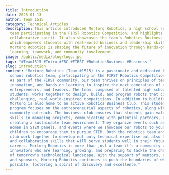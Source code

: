 ```yaml
---
title: Introduction
date: 2025-01-13
author: Team 1515
category: Technical Articles
description: This article introduces Mortorq Robotics, a high school robotics
  team participating in the FIRST Robotics Competition, and highlights its
  collaborative spirit. It also showcases the team’s Robotics Business Club,
  which empowers students with real-world business and leadership skills.
  Mortorq Robotics is shaping the future of innovation through hands-on
  learning, teamwork, and community involvement.
image: /public/media/blog/logo.jpg
tags: "#Team1515 #Intro #FRC #FIRST #RoboticsBusiness #Business "
slug: introduction
content: "Mortorq Robotics (Team #1515) is a passionate and dedicated high
  school robotics team, participating in the FIRST Robotics Competition (FRC).
  As part of the FIRST community, our team thrives on principles of teamwork,
  innovation, and hands-on learning to inspire the next generation of engineers,
  entrepreneurs, and leaders. The team, composed of talented high school
  students, works together to design, build, and program robots that compete in
  challenging, real-world-inspired competitions. In addition to building robots,
  Mortorq is also home to an active Robotics Business Club. This student-run
  program focuses on the entrepreneurial aspects of robotics, along with
  community outreach. The business club ensures that students gain valuable
  skills in managing projects, communicating with potential partners, and
  creating a sustainable team environment. They organize events such as the
  Women in STEM panels, and events where we showcase our robots to younger
  children to encourage them to pursue STEM. Both the robotics team and business
  club work together to develop not only technical expertise but also leadership
  and collaboration skills that will serve students well in their future
  careers. Mortorq Robotics is more than just a team—it's a community of young
  innovators who are learning, growing, and preparing to tackle the challenges
  of tomorrow's technological landscape. With the support of mentors, coaches,
  and sponsors, Mortorq Robotics continues to push the boundaries of what’s
  possible, fostering a spirit of discovery and excellence."
---
```

